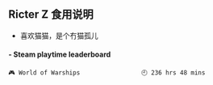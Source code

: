 ## Ricter Z 食用说明
- 喜欢猫猫，是个冇猫孤儿

<!-- steam-box start -->
#### - Steam playtime leaderboard
```text
🎮 World of Warships                 🕘 236 hrs 48 mins
```
<!-- Powered by https://github.com/YouEclipse/steam-box . -->
<!-- steam-box end -->
